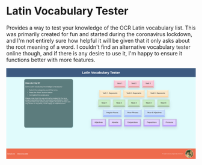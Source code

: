 # Latin Vocabulary Tester
Provides a way to test your knowledge of the OCR Latin vocabulary list. This was primarily created for fun and started during the coronavirus lockdown, and I'm not entirely sure how helpful it will be given that it only asks about the root meaning of a word. I couldn't find an alternative vocabulary tester online though, and if there is any desire to use it, I'm happy to ensure it functions better with more features.

![screenshot](./assets/screenshot.png)